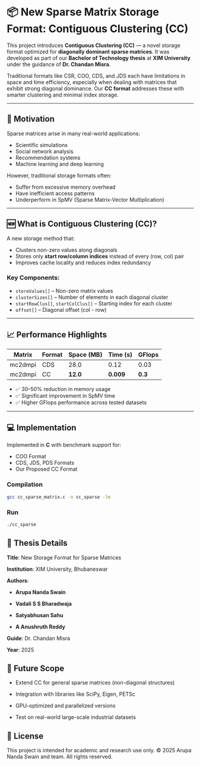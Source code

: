 # 📦 New Sparse Matrix Storage Format: Contiguous Clustering (CC)

This project introduces **Contiguous Clustering (CC)** — a novel storage format optimized for **diagonally dominant sparse matrices**. It was developed as part of our **Bachelor of Technology thesis** at **XIM University** under the guidance of **Dr. Chandan Misra**.

Traditional formats like CSR, COO, CDS, and JDS each have limitations in space and time efficiency, especially when dealing with matrices that exhibit strong diagonal dominance. Our **CC format** addresses these with smarter clustering and minimal index storage.

---

## 🧠 Motivation

Sparse matrices arise in many real-world applications:
- Scientific simulations
- Social network analysis
- Recommendation systems
- Machine learning and deep learning

However, traditional storage formats often:
- Suffer from excessive memory overhead
- Have inefficient access patterns
- Underperform in SpMV (Sparse Matrix-Vector Multiplication)

---

## 🆕 What is Contiguous Clustering (CC)?

A new storage method that:
- Clusters non-zero values along diagonals
- Stores only **start row/column indices** instead of every (row, col) pair
- Improves cache locality and reduces index redundancy

### Key Components:
- `storeValues[]` – Non-zero matrix values
- `clusterSizes[]` – Number of elements in each diagonal cluster
- `startRowClus[]`, `startColClus[]` – Starting index for each cluster
- `offset[]` – Diagonal offset (col - row)

---

## 📈 Performance Highlights

| Matrix | Format | Space (MB) | Time (s) | GFlops |
|--------|--------|------------|----------|--------|
| mc2dmpi | CDS | 28.0 | 0.12 | 0.03 |
| mc2dmpi | CC  | **12.0** | **0.009** | **0.3** |

- ✅ 30–50% reduction in memory usage
- ✅ Significant improvement in SpMV time
- ✅ Higher GFlops performance across tested datasets

---

## 💻 Implementation

Implemented in **C** with benchmark support for:
- COO Format
- CDS, JDS, PDS Formats
- Our Proposed CC Format

### Compilation
```bash
gcc cc_sparse_matrix.c -o cc_sparse -lm
```
### Run
```bash
./cc_sparse
```


## 📘 Thesis Details
**Title**: New Storage Format for Sparse Matrices


**Institution**: XIM University, Bhubaneswar


**Authors**:

- **Arupa Nanda Swain**

- **Vadali S S Bharadwaja**

- **Satyabhusan Sahu**

- **A Anushruth Reddy**

**Guide**: Dr. Chandan Misra

**Year**: 2025

## 🔭 Future Scope
- Extend CC for general sparse matrices (non-diagonal structures)

- Integration with libraries like SciPy, Eigen, PETSc

- GPU-optimized and parallelized versions

- Test on real-world large-scale industrial datasets

## 📜 License
This project is intended for academic and research use only.
© 2025 Arupa Nanda Swain and team. All rights reserved.

